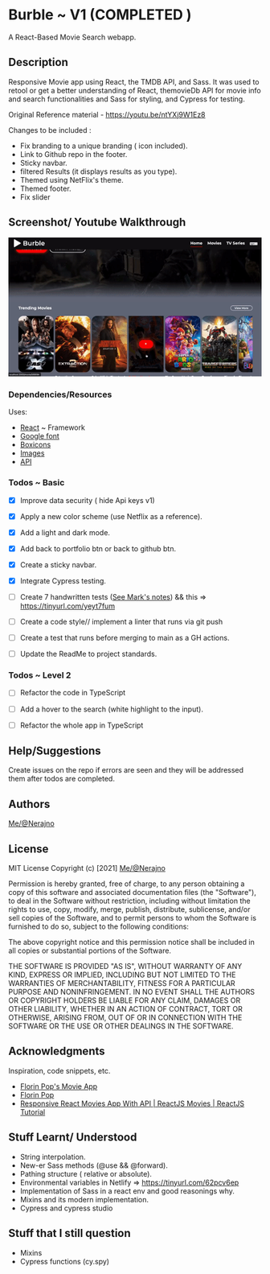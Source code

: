 # Burble ~ V1 (COMPLETED )
A React-Based Movie Search webapp.


## Description
Responsive Movie app using React, the TMDB API, and Sass. It was used to
retool or get a better understanding of React, themovieDb API for movie info and search
functionalities and Sass for styling, and Cypress for testing.

Original Reference material - https://youtu.be/ntYXj9W1Ez8

Changes to be included :
- Fix branding to a unique branding ( icon included).
- Link to Github repo in the footer.
- Sticky navbar.
- filtered Results (it displays results as you type).
- Themed using NetFlix's theme.
- Themed footer.
- Fix slider

## Screenshot/ Youtube Walkthrough
![](https://github.com/Nerajno/Burble-V1/blob/DevBranch/src/assets/walkthrough-vids/ezgif.com-video-to-gif.gif)


### Dependencies/Resources
Uses:
- [React](https://reactjs.org/) ~ Framework
- [Google font](https://fonts.google.com/)
- [Boxicons](https://boxicons.com/)
- [Images](https://unsplash.com/)
- [API](https://www.themoviedb.org/)


### Todos ~ Basic

- [x] Improve data security ( hide Api keys v1)
- [x] Apply a new color scheme (use Netflix as a reference).
- [x] Add a light and dark mode.
- [x] Add back to portfolio btn or back to github btn.
- [x] Create a sticky navbar.
- [x] Integrate Cypress testing.
- [ ] Create 7  handwritten tests ([See Mark's notes](https://docs.google.com/document/d/1RLlRwHr90q-HfWjUWsA4Y5yxi5X8cYqiJZ8sYVy3yZE/edit?usp=sharing)) && this => https://tinyurl.com/yeyt7fum
- [ ] Create a code style// implement a linter that runs via git push
- [ ] Create a test that runs before merging to main as a GH actions.
- [ ] Update the ReadMe to project standards.



### Todos ~ Level 2
- [ ] Refactor the code in TypeScript
- [ ] Add a hover to the search (white highlight to the input).
- [ ] Refactor the whole app in TypeScript


## Help/Suggestions
Create issues on the repo if errors are seen and they will be addressed them after todos are completed.

## Authors
[Me/@Nerajno](https://twitter.com/nerajno)

## License
MIT License
Copyright (c) [2021] [Me/@Nerajno](https://twitter.com/nerajno)

Permission is hereby granted, free of charge, to any person obtaining a copy
of this software and associated documentation files (the "Software"), to deal
in the Software without restriction, including without limitation the rights
to use, copy, modify, merge, publish, distribute, sublicense, and/or sell
copies of the Software, and to permit persons to whom the Software is
furnished to do so, subject to the following conditions:

The above copyright notice and this permission notice shall be included in all
copies or substantial portions of the Software.

THE SOFTWARE IS PROVIDED "AS IS", WITHOUT WARRANTY OF ANY KIND, EXPRESS OR
IMPLIED, INCLUDING BUT NOT LIMITED TO THE WARRANTIES OF MERCHANTABILITY,
FITNESS FOR A PARTICULAR PURPOSE AND NONINFRINGEMENT. IN NO EVENT SHALL THE
AUTHORS OR COPYRIGHT HOLDERS BE LIABLE FOR ANY CLAIM, DAMAGES OR OTHER
LIABILITY, WHETHER IN AN ACTION OF CONTRACT, TORT OR OTHERWISE, ARISING FROM,
OUT OF OR IN CONNECTION WITH THE SOFTWARE OR THE USE OR OTHER DEALINGS IN THE
SOFTWARE.

## Acknowledgments
Inspiration, code snippets, etc.
* [Florin Pop's Movie App](https://youtu.be/sZ0bZGfg_m4)
* [Florin Pop](https://twitter.com/florinpop1705)
* [Responsive React Movies App With API | ReactJS Movies | ReactJS Tutorial](https://youtu.be/ntYXj9W1Ez8)

## Stuff Learnt/ Understood
- String interpolation.
- New-er Sass methods (@use && @forward).
- Pathing structure ( relative or absolute).
- Environmental variables in Netlify => https://tinyurl.com/62pcv6ep
- Implementation of Sass in a react env and good reasonings why.
- Mixins and its modern implementation.
- Cypress and cypress studio

## Stuff that I still question
- Mixins
- Cypress functions (cy.spy)
